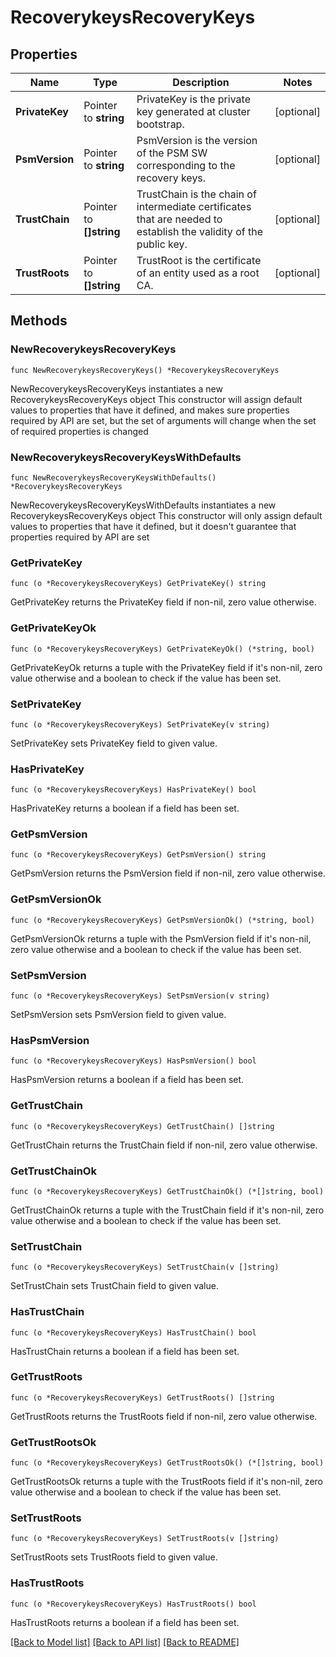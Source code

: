 # RecoverykeysRecoveryKeys

## Properties

Name | Type | Description | Notes
------------ | ------------- | ------------- | -------------
**PrivateKey** | Pointer to **string** | PrivateKey is the private key generated at cluster bootstrap. | [optional] 
**PsmVersion** | Pointer to **string** | PsmVersion is the version of the PSM SW corresponding to the recovery keys. | [optional] 
**TrustChain** | Pointer to **[]string** | TrustChain is the chain of intermediate certificates that are needed to establish the validity of the public key. | [optional] 
**TrustRoots** | Pointer to **[]string** | TrustRoot is the certificate of an entity used as a root CA. | [optional] 

## Methods

### NewRecoverykeysRecoveryKeys

`func NewRecoverykeysRecoveryKeys() *RecoverykeysRecoveryKeys`

NewRecoverykeysRecoveryKeys instantiates a new RecoverykeysRecoveryKeys object
This constructor will assign default values to properties that have it defined,
and makes sure properties required by API are set, but the set of arguments
will change when the set of required properties is changed

### NewRecoverykeysRecoveryKeysWithDefaults

`func NewRecoverykeysRecoveryKeysWithDefaults() *RecoverykeysRecoveryKeys`

NewRecoverykeysRecoveryKeysWithDefaults instantiates a new RecoverykeysRecoveryKeys object
This constructor will only assign default values to properties that have it defined,
but it doesn't guarantee that properties required by API are set

### GetPrivateKey

`func (o *RecoverykeysRecoveryKeys) GetPrivateKey() string`

GetPrivateKey returns the PrivateKey field if non-nil, zero value otherwise.

### GetPrivateKeyOk

`func (o *RecoverykeysRecoveryKeys) GetPrivateKeyOk() (*string, bool)`

GetPrivateKeyOk returns a tuple with the PrivateKey field if it's non-nil, zero value otherwise
and a boolean to check if the value has been set.

### SetPrivateKey

`func (o *RecoverykeysRecoveryKeys) SetPrivateKey(v string)`

SetPrivateKey sets PrivateKey field to given value.

### HasPrivateKey

`func (o *RecoverykeysRecoveryKeys) HasPrivateKey() bool`

HasPrivateKey returns a boolean if a field has been set.

### GetPsmVersion

`func (o *RecoverykeysRecoveryKeys) GetPsmVersion() string`

GetPsmVersion returns the PsmVersion field if non-nil, zero value otherwise.

### GetPsmVersionOk

`func (o *RecoverykeysRecoveryKeys) GetPsmVersionOk() (*string, bool)`

GetPsmVersionOk returns a tuple with the PsmVersion field if it's non-nil, zero value otherwise
and a boolean to check if the value has been set.

### SetPsmVersion

`func (o *RecoverykeysRecoveryKeys) SetPsmVersion(v string)`

SetPsmVersion sets PsmVersion field to given value.

### HasPsmVersion

`func (o *RecoverykeysRecoveryKeys) HasPsmVersion() bool`

HasPsmVersion returns a boolean if a field has been set.

### GetTrustChain

`func (o *RecoverykeysRecoveryKeys) GetTrustChain() []string`

GetTrustChain returns the TrustChain field if non-nil, zero value otherwise.

### GetTrustChainOk

`func (o *RecoverykeysRecoveryKeys) GetTrustChainOk() (*[]string, bool)`

GetTrustChainOk returns a tuple with the TrustChain field if it's non-nil, zero value otherwise
and a boolean to check if the value has been set.

### SetTrustChain

`func (o *RecoverykeysRecoveryKeys) SetTrustChain(v []string)`

SetTrustChain sets TrustChain field to given value.

### HasTrustChain

`func (o *RecoverykeysRecoveryKeys) HasTrustChain() bool`

HasTrustChain returns a boolean if a field has been set.

### GetTrustRoots

`func (o *RecoverykeysRecoveryKeys) GetTrustRoots() []string`

GetTrustRoots returns the TrustRoots field if non-nil, zero value otherwise.

### GetTrustRootsOk

`func (o *RecoverykeysRecoveryKeys) GetTrustRootsOk() (*[]string, bool)`

GetTrustRootsOk returns a tuple with the TrustRoots field if it's non-nil, zero value otherwise
and a boolean to check if the value has been set.

### SetTrustRoots

`func (o *RecoverykeysRecoveryKeys) SetTrustRoots(v []string)`

SetTrustRoots sets TrustRoots field to given value.

### HasTrustRoots

`func (o *RecoverykeysRecoveryKeys) HasTrustRoots() bool`

HasTrustRoots returns a boolean if a field has been set.


[[Back to Model list]](../README.md#documentation-for-models) [[Back to API list]](../README.md#documentation-for-api-endpoints) [[Back to README]](../README.md)


